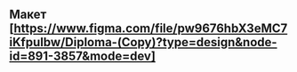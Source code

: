 ## Макет [https://www.figma.com/file/pw9676hbX3eMC7iKfpuIbw/Diploma-(Copy)?type=design&node-id=891-3857&mode=dev]
